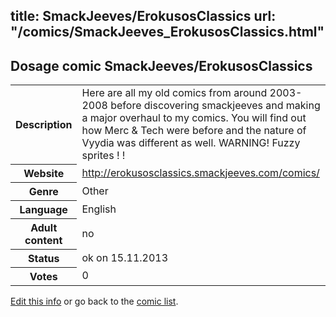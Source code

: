 title: SmackJeeves/ErokusosClassics
url: "/comics/SmackJeeves_ErokusosClassics.html"
---
Dosage comic SmackJeeves/ErokusosClassics
-----------------------------------------

<p id="msg"></p>
<script type="text/javascript">
if (window.location.search === '?edit_info_mail=sent_ok') {
  var elem = document.getElementById("msg");
  elem.innerHTML = 'Edited information sucessfully sent for review, which is usually done daily. Thanks!';
  elem.className = 'ok';
}
</script>
<table class="comicinfo">
<tr>
<th>Description</th><td>Here are all my old comics from around 2003-2008 before discovering smackjeeves and making a major overhaul to my comics. You will find out how Merc &amp; Tech were before and the nature of Vyydia was different as well. WARNING! Fuzzy sprites ! !</td>
</tr>
<tr>
<th>Website</th><td><a href="http://erokusosclassics.smackjeeves.com/comics/">http://erokusosclassics.smackjeeves.com/comics/</a></td>
</tr>
<tr>
<th>Genre</th><td>Other</td>
</tr>
<tr>
<th>Language</th><td>English</td>
</tr>
<tr>
<th>Adult content</th><td>no</td>
</tr>
<tr>
<th>Status</th><td>ok on 15.11.2013</td>
</tr>
<tr>
<th>Votes</th><td>0</td>
</tr>
</table>

[Edit this info](SmackJeeves_ErokusosClassics_edit.html) or go back to the [comic list](../comic-index.html).
